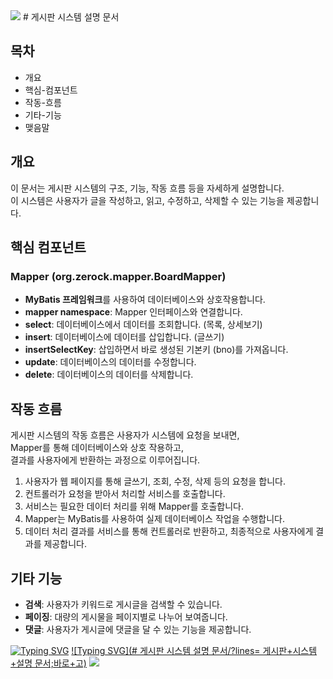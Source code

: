 <img src="https://capsule-render.vercel.app/api?type=waving&color=BDBDC8&height=150&section=header" />
# 게시판 시스템 설명 문서

## 목차

- 개요
- 핵심-컴포넌트
- 작동-흐름
- 기타-기능
- 맺음말

## 개요

이 문서는 게시판 시스템의 구조, 기능, 작동 흐름 등을 자세하게 설명합니다. <br>
이 시스템은 사용자가 글을 작성하고, 읽고, 수정하고, 삭제할 수 있는 기능을 제공합니다.

## 핵심 컴포넌트

### Mapper (org.zerock.mapper.BoardMapper)

- **MyBatis 프레임워크**를 사용하여 데이터베이스와 상호작용합니다.
- **mapper namespace**: Mapper 인터페이스와 연결합니다.
- **select**: 데이터베이스에서 데이터를 조회합니다. (목록, 상세보기)
- **insert**: 데이터베이스에 데이터를 삽입합니다. (글쓰기)
- **insertSelectKey**: 삽입하면서 바로 생성된 기본키 (bno)를 가져옵니다.
- **update**: 데이터베이스의 데이터를 수정합니다.
- **delete**: 데이터베이스의 데이터를 삭제합니다.

## 작동 흐름

게시판 시스템의 작동 흐름은 사용자가 시스템에 요청을 보내면,<br>
Mapper를 통해 데이터베이스와 상호 작용하고,<br>
결과를 사용자에게 반환하는 과정으로 이루어집니다.

1. 사용자가 웹 페이지를 통해 글쓰기, 조회, 수정, 삭제 등의 요청을 합니다.
2. 컨트롤러가 요청을 받아서 처리할 서비스를 호출합니다.
3. 서비스는 필요한 데이터 처리를 위해 Mapper를 호출합니다.
4. Mapper는 MyBatis를 사용하여 실제 데이터베이스 작업을 수행합니다.
5. 데이터 처리 결과를 서비스를 통해 컨트롤러로 반환하고, 최종적으로 사용자에게 결과를 제공합니다.

## 기타 기능

- **검색**: 사용자가 키워드로 게시글을 검색할 수 있습니다.
- **페이징**: 대량의 게시물을 페이지별로 나누어 보여줍니다.
- **댓글**: 사용자가 게시글에 댓글을 달 수 있는 기능을 제공합니다.

[![Typing SVG](https://readme-typing-svg.demolab.com/?lines=첫번째+줄+의+텍스트;두번째+줄+의+텍스트)](https://git.io/typing-svg)
[![Typing SVG](# 게시판 시스템 설명 문서/?lines= 게시판+시스템+설명 문서;바로+고)](https://git.io/typing-svg)
<img src="https://capsule-render.vercel.app/api?type=waving&color=BDBDC8&height=150&section=footer" />

